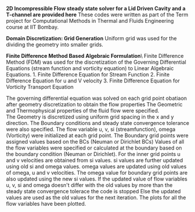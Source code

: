 **2D Incompressible Flow steady state solver for a Lid Driven Cavity and a T-channel are provided here**
These codes were written as part of the Term project for Computational Methods in Thermal and Fluids Engineering course at IIT Bombay.

**Domain Discretization: Grid Generation**
Uniform grid was used for the dividing the geometry into smaller grids.

**Finite Difference Method Based Algebraic Formulation**\\
Finite Difference Method (FDM) was used for the discretization of the Governing Differential Equations (stream function and vorticity equation) to Linear Algebraic Equations. 
    1. Finite Difference Equation for Stream Function
    2. Finite Difference Equation for u and V velocity
    3. Finite Difference Equation for Vorticity Transport Equation


The governing differential equation was solved on each grid point obatiaon after geometry discretization to obtain the flow properties 
The Geometric and Thermophysical properties of the fluid flow were specified.  
The Geometry is discretized using uniform grid spacing in the x and y direction.
The Boundary conditions and steady state convergence tolerance were also specified.
The flow variable u, v, si (streamfunction), omega (Vorticity) were initialized at each grid point.
The Boundary grid points were assigned values based on the BCs (Neuman or Dirichlet BCs)
Values of all the flow variables were specified or calculated at the boundary based on the boundary condition (Neuman or Dirichlet).
For the inner grid points u and v velocities are obtained from si values.
si values are further updated using old si and omega values.
omega values are updated using old values of omega, u and v velocities.
The omega value for boundary grid points are also updated using the new si values.
If the updated value of flow variables u, v, si and omega doesn't differ with the old values by more than the steady state convergence tolerace the code is stopped
Else the updated values are used as the old values for the next iteration.
The plots for all the flow variables have been plotted.
